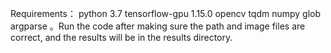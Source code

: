 Requirements：
python 3.7
tensorflow-gpu 1.15.0
opencv
tqdm
numpy
glob
argparse
。Run the code after making sure the path and image files are correct, and the results will be in the results directory.
